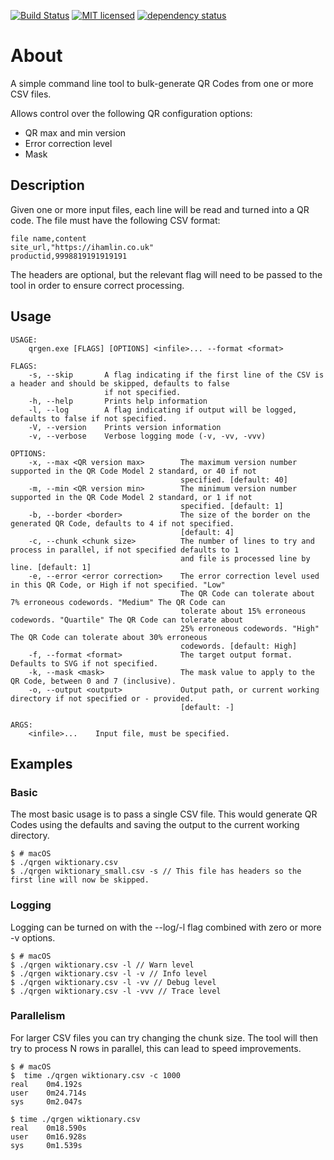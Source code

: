 [![Build Status][azure-badge]][azure-url]
[![MIT licensed][license-badge]][license-url]
[![dependency status][dependency-badge]][dependency-url]

# About

A simple command line tool to bulk-generate QR Codes from one or more CSV files.

Allows control over the following QR configuration options:

* QR max and min version
* Error correction level
* Mask

## Description

Given one or more input files, each line will be read and turned into a QR code.  The file must have the following CSV
format:

```CSV
file name,content
site_url,"https://ihamlin.co.uk"
productid,9998819191919191
```

The headers are optional, but the relevant flag will need to be passed to the tool in order to ensure correct processing.

## Usage

```console
USAGE:
    qrgen.exe [FLAGS] [OPTIONS] <infile>... --format <format>

FLAGS:
    -s, --skip       A flag indicating if the first line of the CSV is a header and should be skipped, defaults to false
                     if not specified.
    -h, --help       Prints help information
    -l, --log        A flag indicating if output will be logged, defaults to false if not specified.
    -V, --version    Prints version information
    -v, --verbose    Verbose logging mode (-v, -vv, -vvv)

OPTIONS:
    -x, --max <QR version max>        The maximum version number supported in the QR Code Model 2 standard, or 40 if not
                                      specified. [default: 40]
    -m, --min <QR version min>        The minimum version number supported in the QR Code Model 2 standard, or 1 if not
                                      specified. [default: 1]
    -b, --border <border>             The size of the border on the generated QR Code, defaults to 4 if not specified.
                                      [default: 4]
    -c, --chunk <chunk size>          The number of lines to try and process in parallel, if not specified defaults to 1
                                      and file is processed line by line. [default: 1]
    -e, --error <error correction>    The error correction level used in this QR Code, or High if not specified. "Low"
                                      The QR Code can tolerate about  7% erroneous codewords. "Medium" The QR Code can
                                      tolerate about 15% erroneous codewords. "Quartile" The QR Code can tolerate about
                                      25% erroneous codewords. "High" The QR Code can tolerate about 30% erroneous
                                      codewords. [default: High]
    -f, --format <format>             The target output format.  Defaults to SVG if not specified.
    -k, --mask <mask>                 The mask value to apply to the QR Code, between 0 and 7 (inclusive).
    -o, --output <output>             Output path, or current working directory if not specified or - provided.
                                      [default: -]

ARGS:
    <infile>...    Input file, must be specified.
```

## Examples

### Basic

The most basic usage is to pass a single CSV file.  This would generate QR Codes using the defaults and saving the
output to the current working directory.

```console
$ # macOS
$ ./qrgen wiktionary.csv
$ ./qrgen wiktionary_small.csv -s // This file has headers so the first line will now be skipped.
```

### Logging

Logging can be turned on with the --log/-l flag combined with zero or more -v options.

```console
$ # macOS
$ ./qrgen wiktionary.csv -l // Warn level
$ ./qrgen wiktionary.csv -l -v // Info level
$ ./qrgen wiktionary.csv -l -vv // Debug level
$ ./qrgen wiktionary.csv -l -vvv // Trace level
```

### Parallelism

For larger CSV files you can try changing the chunk size.  The tool will then try to process N rows in parallel, 
this can lead to speed improvements.

```console
$ # macOS
$  time ./qrgen wiktionary.csv -c 1000
real    0m4.192s
user    0m24.714s
sys     0m2.047s

$ time ./qrgen wiktionary.csv
real    0m18.590s
user    0m16.928s
sys     0m1.539s

```

[azure-badge]: https://dev.azure.com/morpork73/qrgen/_apis/build/status/ian-hamlin.qrgen?branchName=master
[azure-url]: https://dev.azure.com/morpork73/qrgen/_build/latest?definitionId=1&branchName=master
[license-badge]: https://img.shields.io/badge/license-MIT-blue.svg
[license-url]: LICENSE
[dependency-badge]: https://deps.rs/repo/github/ian-hamlin/qrgen/status.svg
[dependency-url]: https://deps.rs/repo/github/ian-hamlin/qrgen
